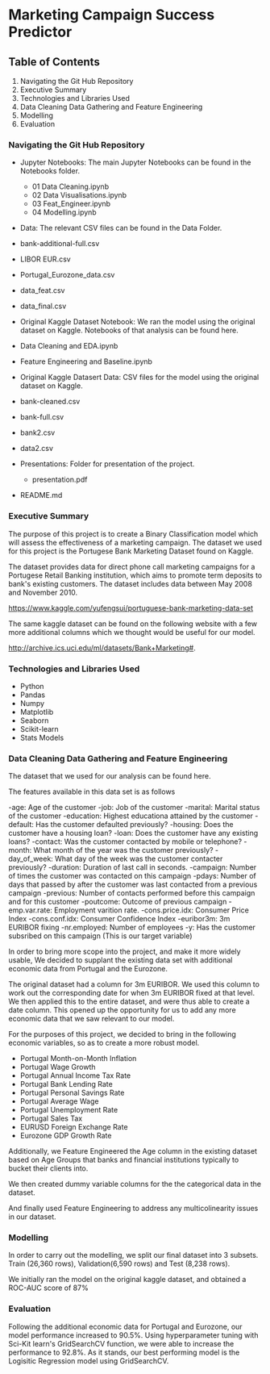 # Marketing Campaign Success Predictor

## Table of Contents

1) Navigating the Git Hub Repository
2) Executive Summary
3) Technologies and Libraries Used
4) Data Cleaning Data Gathering and Feature Engineering
5) Modelling
6) Evaluation

### Navigating the Git Hub Repository

- Jupyter Notebooks: The main Jupyter Notebooks can be found in the Notebooks folder.
  - 01 Data Cleaning.ipynb
  - 02 Data Visualisations.ipynb
  - 03 Feat_Engineer.ipynb
  - 04 Modelling.ipynb
 
 - Data: The relevant CSV files can be found in the Data Folder.
  - bank-additional-full.csv
  - LIBOR EUR.csv
  - Portugal_Eurozone_data.csv
  - data_feat.csv
  - data_final.csv
  
 - Original Kaggle Dataset Notebook: We ran the model using the original dataset on Kaggle. Notebooks of that analysis can be found here.
  - Data Cleaning and EDA.ipynb
  - Feature Engineering and Baseline.ipynb
  
  - Original Kaggle Datasert Data: CSV files for the model using the original dataset on Kaggle.
   - bank-cleaned.csv
   - bank-full.csv
   - bank2.csv
   - data2.csv
   
  - Presentations: Folder for presentation of the project.
    - presentation.pdf
    
  - README.md

### Executive Summary

The purpose of this project is to create a Binary Classification model which will assess the effectiveness of a marketing campaign. The dataset we used for this project is the Portugese Bank Marketing Dataset found on Kaggle.

The dataset provides data for direct phone call marketing campaigns for a Portugese Retail Banking institution, which aims to promote term deposits to bank's existing customers. The dataset includes data between May 2008 and November 2010.

https://www.kaggle.com/yufengsui/portuguese-bank-marketing-data-set

The same kaggle dataset can be found on the following website with a few more additional columns which we thought would be useful for our model.

http://archive.ics.uci.edu/ml/datasets/Bank+Marketing#.


### Technologies and Libraries Used

- Python
- Pandas
- Numpy
- Matplotlib
- Seaborn
- Scikit-learn
- Stats Models


### Data Cleaning Data Gathering and Feature Engineering

The dataset that we used for our analysis can be found here.

The features available in this data set is as follows

-age: Age of the customer
-job: Job of the customer
-marital: Marital status of the customer
-education: Highest educationa attained by the customer
-default: Has the customer defaulted previously?
-housing: Does the customer have a housing loan?
-loan: Does the customer have any existing loans?
-contact: Was the customer contacted by mobile or telephone?
-month: What month of the year was the customer previously?
-day_of_week: What day of the week was the customer contacter previously?
-duration: Duration of last call in seconds.
-campaign: Number of times the customer was contacted on this campaign
-pdays: Number of days that passed by after the customer was last contacted from a previous campaign
-previous: Number of contacts performed before this campaign and for this customer
-poutcome: Outcome of previous campaign
-emp.var.rate: Employment varition rate.
-cons.price.idx: Consumer Price Index
-cons.conf.idx: Consumer Confidence Index
-euribor3m: 3m EURIBOR fixing
-nr.employed: Number of employees
-y: Has the customer subsribed on this campaign (This is our target variable)

       
In order to bring more scope into the project, and make it more widely usable, We decided to supplant the existing data set with additional economic data from Portugal and the Eurozone.

The original dataset had a column for 3m EURIBOR. We used this column to work out the corresponding date for when 3m EURIBOR fixed at that level. We then applied this to the entire dataset, and were thus able to create a date column. This opened up the opportunity for us to add any more economic data that we saw relevant to our model.

For the purposes of this project, we decided to bring in the following economic variables, so as to create a more robust model.

- Portugal Month-on-Month Inflation
- Portugal Wage Growth                        
- Portugal Annual Income Tax Rate 
- Portugal Bank Lending Rate        
- Portugal Personal Savings Rate          
- Portugal Average Wage                  
- Portugal Unemployment Rate         
- Portugal Sales Tax 
- EURUSD Foreign Exchange Rate                             
- Eurozone GDP Growth Rate  

Additionally, we Feature Engineered the Age column in the existing dataset based on Age Groups that banks and financial institutions typically to bucket their clients into.

We then created dummy variable columns for the the categorical data in the dataset.

And finally used Feature Engineering to address any multicolinearity issues in our dataset.

### Modelling

In order to carry out the modelling, we split our final dataset into 3 subsets. Train (26,360 rows), Validation(6,590 rows) and Test (8,238 rows).

We initially ran the model on the original kaggle dataset, and obtained a ROC-AUC score of 87%

### Evaluation

Following the additional economic data for Portugal and Eurozone, our model performance increased to 90.5%. Using hyperparameter tuning with Sci-Kit learn's GridSearchCV function, we were able to increase the performance to 92.8%. As it stands, our best performing model is the Logisitic Regression model using GridSearchCV.


